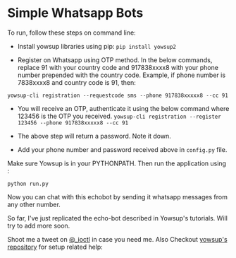 # Simple Whatsapp Bots

To run, follow these steps on command line:
 - Install yowsup libraries using pip: ```pip install yowsup2```

 - Register on Whatsapp using OTP method. In the below commands, replace 91 with your country code and 917838xxxx8
 with your phone number prepended with the country code. Example, if phone number is 7838xxxx8 and country code is 91, then:

 ```yowsup-cli registration --requestcode sms --phone 917838xxxxx8 --cc 91```

 - You will receive an OTP, authenticate it using the below command where 123456 is the OTP you received.
  ```yowsup-cli registration --register 123456 --phone 917838xxxxx8 --cc 91```

 - The above step will return a password. Note it down.
 - Add your phone number and password received above in ```config.py``` file.

Make sure Yowsup is in your PYTHONPATH. Then run the application using :

```python run.py```

Now you can chat with this echobot by sending it whatsapp messages from any other number.

So far, I've just replicated the echo-bot described in Yowsup's tutorials. Will try to add more soon.

Shoot me a tweet on [@_ioctl](https://twitter.com/_ioctl) in case you need me. Also Checkout
[yowsup's repository](https://github.com/tgalal/yowsup) for setup related help: